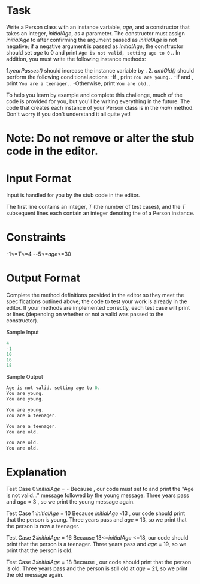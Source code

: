 # Task
Write a Person class with an instance variable, *age*, and a constructor that takes an integer, *initialAge*, as a parameter. The constructor must assign *initialAge* to after confirming the argument passed as *initialAge* is not negative; if a negative argument is passed as *initialAge*, the constructor should set *age* to 0 and print `Age is not valid, setting age to 0.`. In addition, you must write the following instance methods:

1.*yearPasses()* should increase the instance variable by .
2. *amIOld()* should perform the following conditional actions:
     -If , print `You are young.`.
     -If and , print `You are a teenager.`.
     -Otherwise, print `You are old.`.

To help you learn by example and complete this challenge, much of the code is provided for you, but you'll be writing everything in the future. The code that creates each instance of your Person class is in the *main* method. Don't worry if you don't understand it all quite yet!

# Note: Do not remove or alter the stub code in the editor.

# Input Format

Input is handled for you by the stub code in the editor.

The first line contains an integer, *T* (the number of test cases), and the *T* subsequent lines each contain an integer denoting the of a Person instance.

# Constraints
-1<=*T*<=4
-`-`5<=*age*<=30
# Output Format

Complete the method definitions provided in the editor so they meet the specifications outlined above; the code to test your work is already in the editor. If your methods are implemented correctly, each test case will print or lines (depending on whether or not a valid was passed to the constructor).

Sample Input
```javascript
4
-1
10
16
18
```
Sample Output
```javascript
Age is not valid, setting age to 0.
You are young.
You are young.

You are young.
You are a teenager.

You are a teenager.
You are old.

You are old.
You are old.
```
# Explanation

Test Case 0:*initialAge* = `-`
Because , our code must set to and print the "Age is not valid..." message followed by the young message. Three years pass and *age* = 3 , so we print the young message again.

Test Case 1:*initialAge* = 10
Because *initialAge* `<`13 , our code should print that the person is young. Three years pass and *age* = 13, so we print that the person is now a teenager.

Test Case 2:*initialAge* = 16
Because 13<=*initialAge* <=18, our code should print that the person is a teenager. Three years pass and *age* = 19, so we print that the person is old.

Test Case 3:*initialAge* = 18
Because , our code should print that the person is old. Three years pass and the person is still old at *age* = 21, so we print the old message again.
